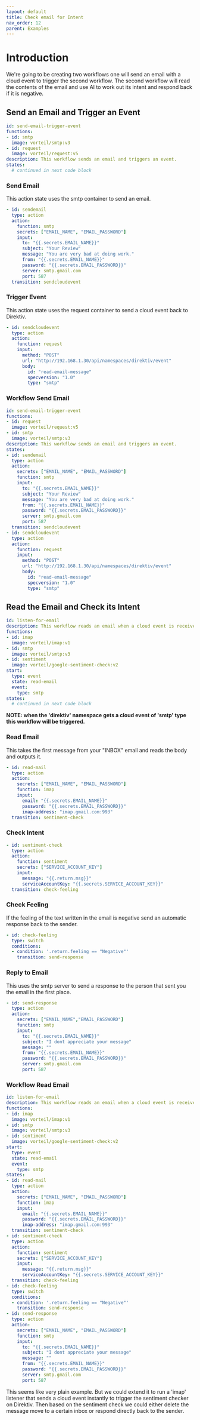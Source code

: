 ```yaml
---
layout: default
title: Check email for Intent
nav_order: 12
parent: Examples
---
```


# Introduction
We're going to be creating two workflows one will send an email with a cloud event to trigger the second workflow. The second workflow will read the contents of the email and use AI to work out its intent and respond back if it is negative.


## Send an Email and Trigger an Event

```yaml
id: send-email-trigger-event
functions:
- id: smtp
  image: vorteil/smtp:v3
- id: request
  image: vorteil/request:v5
description: This workflow sends an email and triggers an event.
states:
  # continued in next code block
```

### Send Email
This action state uses the smtp container to send an email.

```yaml
- id: sendemail
  type: action
  action:
    function: smtp
    secrets: ["EMAIL_NAME", "EMAIL_PASSWORD"]
    input:
      to: "{{.secrets.EMAIL_NAME}}"
      subject: "Your Review"
      message: "You are very bad at doing work."
      from: "{{.secrets.EMAIL_NAME}}"
      password: "{{.secrets.EMAIL_PASSWORD}}"
      server: smtp.gmail.com
      port: 587
  transition: sendcloudevent
```

### Trigger Event
This action state uses the request container to send a cloud event back to Direktiv.

```yaml
- id: sendcloudevent
  type: action
  action: 
    function: request
    input:
      method: "POST"
      url: "http://192.168.1.30/api/namespaces/direktiv/event"
      body: 
        id: "read-email-message"
        specversion: "1.0"
        type: "smtp"
```

### Workflow Send Email 

```yaml
id: send-email-trigger-event
functions:
- id: request
  image: vorteil/request:v5
- id: smtp
  image: vorteil/smtp:v3
description: This workflow sends an email and triggers an event.
states:
- id: sendemail
  type: action
  action:
    secrets: ["EMAIL_NAME", "EMAIL_PASSWORD"]
    function: smtp
    input:
      to: "{{.secrets.EMAIL_NAME}}"
      subject: "Your Review"
      message: "You are very bad at doing work."
      from: "{{.secrets.EMAIL_NAME}}"
      password: "{{.secrets.EMAIL_PASSWORD}}"
      server: smtp.gmail.com
      port: 587
  transition: sendcloudevent
- id: sendcloudevent
  type: action
  action: 
    function: request
    input:
      method: "POST"
      url: "http://192.168.1.30/api/namespaces/direktiv/event"
      body: 
        id: "read-email-message"
        specversion: "1.0"
        type: "smtp"
```


## Read the Email and Check its Intent

```yaml
id: listen-for-email
description: This workflow reads an email when a cloud event is received.
functions:
- id: imap
  image: vorteil/imap:v1
- id: smtp
  image: vorteil/smtp:v3
- id: sentiment
  image: vorteil/google-sentiment-check:v2
start:
  type: event
  state: read-email
  event:
    type: smtp
states:
  # continued in next code block
```

**NOTE: when the 'direktiv' namespace gets a cloud event of 'smtp' type this workflow will be triggered.**


### Read Email
This takes the first message from your "INBOX" email and reads the body and outputs it.

```yaml
- id: read-mail
  type: action
  action:
    secrets: ["EMAIL_NAME", "EMAIL_PASSWORD"]
    function: imap
    input:
      email: "{{.secrets.EMAIL_NAME}}"
      password: "{{.secrets.EMAIL_PASSWORD}}"
      imap-address: "imap.gmail.com:993"
  transition: sentiment-check
```

### Check Intent

```yaml
- id: sentiment-check
  type: action
  action:
    function: sentiment
    secrets: ["SERVICE_ACCOUNT_KEY"]
    input:
      message: "{{.return.msg}}"
      serviceAccountKey: "{{.secrets.SERVICE_ACCOUNT_KEY}}"
  transition: check-feeling
```

### Check Feeling
If the feeling of the text written in the email is negative send an automatic response back to the sender.

```yaml
- id: check-feeling
  type: switch
  conditions:
  - condition: '.return.feeling == "Negative"'
    transition: send-response
```

### Reply to Email
This uses the smtp server to send a response to the person that sent you the email in the first place.

```yaml
- id: send-response
  type: action
  action:
    secrets: ["EMAIL_NAME","EMAIL_PASSWORD"]
    function: smtp
    input:
      to: "{{.secrets.EMAIL_NAME}}"
      subject: "I dont appreciate your message"
      message: ""
      from: "{{.secrets.EMAIL_NAME}}"
      password: "{{.secrets.EMAIL_PASSWORD}}"
      server: smtp.gmail.com
      port: 587
```

### Workflow Read Email

```yaml
id: listen-for-email
description: This workflow reads an email when a cloud event is received.
functions:
- id: imap
  image: vorteil/imap:v1
- id: smtp
  image: vorteil/smtp:v3
- id: sentiment
  image: vorteil/google-sentiment-check:v2
start:
  type: event
  state: read-email
  event:
    type: smtp
states:
- id: read-mail
  type: action
  action:
    secrets: ["EMAIL_NAME", "EMAIL_PASSWORD"]
    function: imap
    input:
      email: "{{.secrets.EMAIL_NAME}}"
      password: "{{.secrets.EMAIL_PASSWORD}}"
      imap-address: "imap.gmail.com:993"
  transition: sentiment-check
- id: sentiment-check
  type: action
  action:
    function: sentiment
    secrets: ["SERVICE_ACCOUNT_KEY"]
    input:
      message: "{{.return.msg}}"
      serviceAccountKey: "{{.secrets.SERVICE_ACCOUNT_KEY}}"
  transition: check-feeling
- id: check-feeling
  type: switch
  conditions:
  - condition: '.return.feeling == "Negative"'
    transition: send-response
- id: send-response
  type: action
  action:
    secrets: ["EMAIL_NAME", "EMAIL_PASSWORD"]
    function: smtp
    input:
      to: "{{.secrets.EMAIL_NAME}}"
      subject: "I dont appreciate your message"
      message: ""
      from: "{{.secrets.EMAIL_NAME}}"
      password: "{{.secrets.EMAIL_PASSWORD}}"
      server: smtp.gmail.com
      port: 587
```

This seems like very plain example. But we could extend it to run a 'imap' listener that sends a cloud event instantly to trigger the sentiment checker on Direktiv. Then based on the sentiment check we could either delete the message move to a certain inbox or respond directly back to the sender.